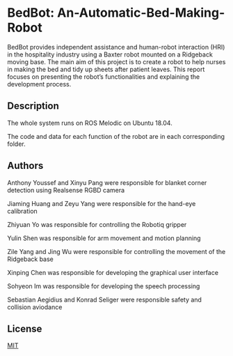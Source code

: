 # BedBot: An-Automatic-Bed-Making-Robot

BedBot provides independent assistance and human-robot interaction (HRI) in the hospitality industry using a Baxter robot mounted on a Ridgeback moving base. The main aim of this project is to create a robot to help nurses in making the bed and tidy up sheets after patient leaves. This report focuses on presenting the robot’s functionalities and explaining the development process.

## Description
The whole system runs on ROS Melodic on Ubuntu 18.04.

The code and data for each function of the robot are in each corresponding folder.


## Authors

Anthony Youssef and Xinyu Pang were responsible for blanket corner detection using Realsense RGBD camera

Jiaming Huang and Zeyu Yang were responsible for the hand-eye calibration

Zhiyuan Yo was responsible for controlling the Robotiq gripper

Yulin Shen was responsible for arm movement and motion planning

Zile Yang and Jing Wu were responsible for controlling the movement of the Ridgeback base

Xinping Chen was responsible for developing the graphical user interface

Sohyeon Im was responsible for developing the speech processing

Sebastian Aegidius and Konrad Seliger were responsible safety and collision aviodance


## License
[MIT](https://choosealicense.com/licenses/mit/)

